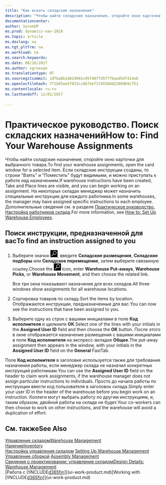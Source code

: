 ```yaml
---
title: "Как искать складские назначения"
description: "Чтобы найти складские назначения, откройте окно карточки для выбранного товара. Если складские инструкции созданы, то строки \"Взять\" и \"Поместить\" будут видимыми, и можно приступать к работе над назначением. На некоторых складах менеджер может назначить специальные инструкции для каждого работника."
documentationcenter: 
author: SorenGP
ms.prod: dynamics-nav-2018
ms.topic: article
ms.devlang: na
ms.tgt_pltfrm: na
ms.workload: na
ms.search.keywords: 
ms.date: 08/16/2017
ms.author: sgroespe
ms.translationtype: HT
ms.sourcegitcommit: 1dfba8b14019991c95f40ffd5f7fbaed5df414eb
ms.openlocfilehash: 7f1b85ee5f033cc6674ef37455b8d22989b9c751
ms.contentlocale: ru-ru
ms.lasthandoff: 12/01/2017

---
```

# <a name="how-to-find-your-warehouse-assignments"></a><span data-ttu-id="ef44c-105">Практическое руководство. Поиск складских назначений</span><span class="sxs-lookup"><span data-stu-id="ef44c-105">How to: Find Your Warehouse Assignments</span></span>
<span data-ttu-id="ef44c-106">Чтобы найти складские назначения, откройте окно карточки для выбранного товара.</span><span class="sxs-lookup"><span data-stu-id="ef44c-106">To find your warehouse assignments, open the card window for a selected item.</span></span> <span data-ttu-id="ef44c-107">Если складские инструкции созданы, то строки "Взять" и "Поместить" будут видимыми, и можно приступать к работе над назначением.</span><span class="sxs-lookup"><span data-stu-id="ef44c-107">If warehouse instructions have been created, Take and Place lines are visible, and you can begin working on an assignment.</span></span> <span data-ttu-id="ef44c-108">На некоторых складах менеджер может назначить специальные инструкции для каждого работника.</span><span class="sxs-lookup"><span data-stu-id="ef44c-108">In some warehouses, the manager may have assigned specific instructions to each employee.</span></span> <span data-ttu-id="ef44c-109">Дополнительные сведения см. в разделе [Практическое руководство. Настройка работников склада](warehouse-how-to-set-up-warehouse-employees.md).</span><span class="sxs-lookup"><span data-stu-id="ef44c-109">For more information, see [How to: Set Up Warehouse Employees](warehouse-how-to-set-up-warehouse-employees.md).</span></span>

## <a name="to-find-an-instruction-assigned-to-you"></a><span data-ttu-id="ef44c-110">Поиск инструкции, предназначенной для вас</span><span class="sxs-lookup"><span data-stu-id="ef44c-110">To find an instruction assigned to you</span></span>  
1.  <span data-ttu-id="ef44c-111">Выберите значок ![Поиск страницы или отчета](media/ui-search/search_small.png "Значок поиска страницы или отчета"), введите **Складские размещения**, **Складские подборы** или **Складское перемещение**, затем выберите связанную ссылку.</span><span class="sxs-lookup"><span data-stu-id="ef44c-111">Choose the ![Search for Page or Report](media/ui-search/search_small.png "Search for Page or Report icon") icon, enter **Warehouse Put-aways**, **Warehouse Picks**, or **Warehouse Movement**, and then choose the related link.</span></span>

    <span data-ttu-id="ef44c-112">Все три окна показывают назначения для всех складов.</span><span class="sxs-lookup"><span data-stu-id="ef44c-112">All three windows show assignments for all warehouse locations.</span></span>  

2. <span data-ttu-id="ef44c-113">Сортировка товаров по складу.</span><span class="sxs-lookup"><span data-stu-id="ef44c-113">Sort the items by location.</span></span> <span data-ttu-id="ef44c-114">Отображаются инструкции, предназначенные для вас.</span><span class="sxs-lookup"><span data-stu-id="ef44c-114">You can now see the instructions that have been assigned to you.</span></span>  
3. <span data-ttu-id="ef44c-115">Выберите одну из строк с вашими инициалами в поле **Код исполнителя** и щелкните **ОК**.</span><span class="sxs-lookup"><span data-stu-id="ef44c-115">Select one of the lines with your initials in the **Assigned User ID** field and then choose the **OK** button.</span></span> <span data-ttu-id="ef44c-116">После этого в окне отображается назначение размещения с вашими инициалами в поле **Код исполнителя** на экспресс-вкладке **Общее**.</span><span class="sxs-lookup"><span data-stu-id="ef44c-116">The put-away assignment then appears in the window, with your initials in the **Assigned User ID** field on the **General** FastTab.</span></span>  

<span data-ttu-id="ef44c-117">Поле **Код исполнителя** в заголовке используется также для требования назначения работы, если менеджер склада не назначил конкретных инструкций работникам.</span><span class="sxs-lookup"><span data-stu-id="ef44c-117">You can use the **Assigned User ID** field on the header to claim work assignments, if the warehouse manager does not assign particular instructions to individuals.</span></span> <span data-ttu-id="ef44c-118">Просто до начала работы по инструкции ввести код пользователя в заголовок склада.</span><span class="sxs-lookup"><span data-stu-id="ef44c-118">Simply enter your user ID in the header of the warehouse before you begin work on an instruction.</span></span> <span data-ttu-id="ef44c-119">Коллеги могут выбрать работу по другим инструкциям, и, таким образом, двойной работы на складе не будет.</span><span class="sxs-lookup"><span data-stu-id="ef44c-119">Your co-workers can then choose to work on other instructions, and the warehouse will avoid a duplication of effort.</span></span>  

## <a name="see-also"></a><span data-ttu-id="ef44c-120">См. также</span><span class="sxs-lookup"><span data-stu-id="ef44c-120">See Also</span></span>  
[<span data-ttu-id="ef44c-121">Управление складом</span><span class="sxs-lookup"><span data-stu-id="ef44c-121">Warehouse Management</span></span>](warehouse-manage-warehouse.md)  
[<span data-ttu-id="ef44c-122">Наличие</span><span class="sxs-lookup"><span data-stu-id="ef44c-122">Inventory</span></span>](inventory-manage-inventory.md)  
<span data-ttu-id="ef44c-123">[Настройка управления складом](warehouse-setup-warehouse.md)   </span><span class="sxs-lookup"><span data-stu-id="ef44c-123">[Setting Up Warehouse Management](warehouse-setup-warehouse.md)   </span></span>  
<span data-ttu-id="ef44c-124">[Управление сборкой](assembly-assemble-items.md)  </span><span class="sxs-lookup"><span data-stu-id="ef44c-124">[Assembly Management](assembly-assemble-items.md)  </span></span>  
[<span data-ttu-id="ef44c-125">Сведения о проектировании: управление складом</span><span class="sxs-lookup"><span data-stu-id="ef44c-125">Design Details: Warehouse Management</span></span>](design-details-warehouse-management.md)  
<span data-ttu-id="ef44c-126">[Работа с [!INCLUDE[d365fin](includes/d365fin_md.md)]](ui-work-product.md)</span><span class="sxs-lookup"><span data-stu-id="ef44c-126">[Working with [!INCLUDE[d365fin](includes/d365fin_md.md)]](ui-work-product.md)</span></span> 

